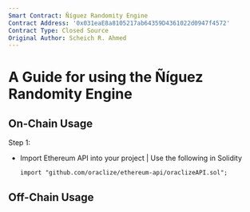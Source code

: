 ```yaml
---
Smart Contract: Ñíguez Randomity Engine
Contract Address: '0x031eaE8a8105217ab64359D4361022d0947f4572'
Contract Type: Closed Source
Original Author: Scheich R. Ahmed
---
```


# A Guide for using the Ñíguez Randomity Engine

## On-Chain Usage
Step 1:
- Import Ethereum API into your project | Use the following in Solidity
  ```
  import "github.com/oraclize/ethereum-api/oraclizeAPI.sol";
  ```

## Off-Chain Usage

